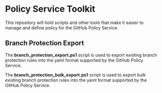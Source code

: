 # Policy Service Toolkit

This repository will hold scripts and other tools that make it easier to manage and define policy for the GitHub Policy Service.

## Branch Protection Export

The **branch_protection_export.ps1** script is used to export existing branch protection rules into the yaml format supported by the GitHub Policy Service.

The **branch_protection_bulk_export.ps1** script is used to export bulk existing branch protection rules into the yaml format supported by the GitHub Policy Service.